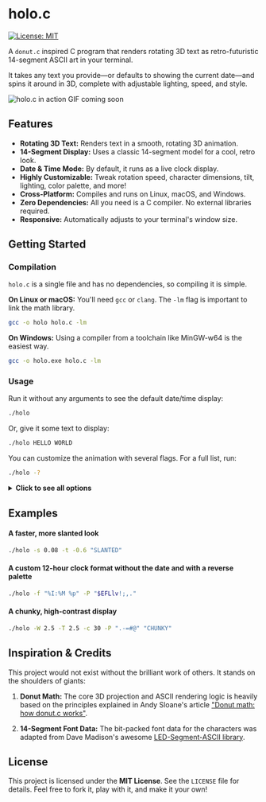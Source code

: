 # holo.c

[![License: MIT](https://img.shields.io/badge/License-MIT-yellow.svg)](https://opensource.org/licenses/MIT)

A `donut.c` inspired C program that renders rotating 3D text as retro-futuristic 14-segment ASCII art in your terminal.

It takes any text you provide—or defaults to showing the current date—and spins it around in 3D, complete with adjustable lighting, speed, and style.

![holo.c in action](link_to_your_gif.gif) GIF coming soon


## Features

*   **Rotating 3D Text:** Renders text in a smooth, rotating 3D animation.
*   **14-Segment Display:** Uses a classic 14-segment model for a cool, retro look.
*   **Date & Time Mode:** By default, it runs as a live clock display.
*   **Highly Customizable:** Tweak rotation speed, character dimensions, tilt, lighting, color palette, and more!
*   **Cross-Platform:** Compiles and runs on Linux, macOS, and Windows.
*   **Zero Dependencies:** All you need is a C compiler. No external libraries required.
*   **Responsive:** Automatically adjusts to your terminal's window size.

## Getting Started

### Compilation

`holo.c` is a single file and has no dependencies, so compiling it is simple.

**On Linux or macOS:**
You'll need `gcc` or `clang`. The `-lm` flag is important to link the math library.
```bash
gcc -o holo holo.c -lm
```

**On Windows:**
Using a compiler from a toolchain like MinGW-w64 is the easiest way.
```bash
gcc -o holo.exe holo.c -lm
```

### Usage

Run it without any arguments to see the default date/time display:
```bash
./holo
```

Or, give it some text to display:
```bash
./holo HELLO WORLD
```

You can customize the animation with several flags. For a full list, run:
```bash
./holo -?
```

<details>
<summary><b>Click to see all options</b></summary>

```
Usage: ./holo [options] [TEXT TO DISPLAY...]
If no text is provided, the current date and time are displayed by default.

Animation & Geometry:
 -a <val>   A-axis (pitch) speed. Default: 0.04
 -b <val>   B-axis (yaw) speed. Default: 0.02
 -s <val>   Set both speeds (a=val, b=val/2).
 -w <val>   Character width. Default: 8.0
 -h <val>   Character height. Default: 12.0
 -S <val>   Character spacing multiplier. Default: 1.50
 -t <val>   Italic/tilt factor. Default: 0.3
 -z <val>   Manual zoom, overrides auto-sizing.

Rendering & Appearance:
 -W <val>   Segment width (fatness). Default: 1.75
 -T <val>   Segment thickness (depth). Default: 1.75
 -p <val>   Pointy end length. Default: 0.85
 -d <val>   Drawing density (step rate). Smaller is denser. Default: 0.1
 -L <x,y>   Light vector (no spaces). Default: 0.3,0.7
 -c <val>   Shading contrast. Default: 15.0
 -P <str>   Shading character palette. Default: ".,-~:;=!*#$@"
 -f <fmt>   Set the date/time format (strftime). Default: "%H:%M"
            Examples: "%Y-%m-%d" (date), "%I:%M %p" (12h), "%Y-%m-%d %H:%M" (both)

 -?         Display this help message.
```
</details>

## Examples

#### A faster, more slanted look
```bash
./holo -s 0.08 -t -0.6 "SLANTED"
```

#### A custom 12-hour clock format without the date and with a reverse palette
```bash
./holo -f "%I:%M %p" -P "$EFLlv!;,."
```

#### A chunky, high-contrast display
```bash
./holo -W 2.5 -T 2.5 -c 30 -P ".-=#@" "CHUNKY"
```

## Inspiration & Credits

This project would not exist without the brilliant work of others. It stands on the shoulders of giants:

1.  **Donut Math:** The core 3D projection and ASCII rendering logic is heavily based on the principles explained in Andy Sloane's article ["Donut math: how donut.c works"](https://www.a1k0n.net/2011/07/20/donut-math.html).

2.  **14-Segment Font Data:** The bit-packed font data for the characters was adapted from Dave Madison's awesome [LED-Segment-ASCII library](https://github.com/dmadison/LED-Segment-ASCII/).

## License

This project is licensed under the **MIT License**. See the `LICENSE` file for details. Feel free to fork it, play with it, and make it your own!
